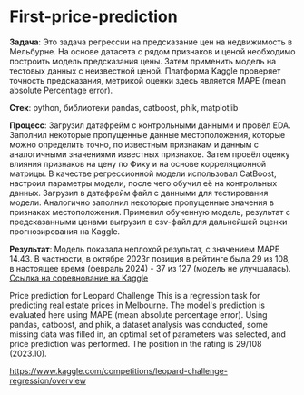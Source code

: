 # First-price-prediction

**Задача**: Это задача регрессии на предсказание цен на недвижимость в Мельбурне. На основе датасета с рядом признаков и ценой необходимо построить модель предсказания цены. Затем применить модель на тестовых данных с неизвестной ценой. Платформа Kaggle проверяет точность предсказания, метрикой оценки здесь является MAPE (mean absolute Percentage error).  

**Стек**: python, библиотеки pandas, catboost, phik, matplotlib  

**Процесс**: Загрузил датафрейм с контрольными данными и провёл EDA. Заполнил некоторые пропущенные данные местоположения, которые можно определить точно, по известным признакам и данным с аналогичными значениями известных признаков. Затем провёл оценку влияния признаков на цену по Фику и на основе корреляционной матрицы. В качестве регрессионной модели использовал CatBoost, настроил параметры модели, после чего обучил её на контрольных данных. Загрузил в датафрейм файл с данными для тестирования модели. Аналогично заполнил некоторые пропущенные значения в признаках местоположения. Применил обученную модель, результат с предсказанными ценами выгрузил в csv-файл для дальнейшей оценки прогнозирования на Kaggle.  

**Результат**: Модель показала неплохой результат, с значением MAPE 14.43. В частности, в октябре 2023г позиция в рейтинге была 29 из 108, в настоящее время (февраль 2024) - 37 из 127 (модель не улучшалась). [Ссылка на соревнование на Kaggle](https://www.kaggle.com/competitions/leopard-challenge-regression/overview)

Price prediction for Leopard Challenge
This is a regression task for predicting real estate prices in Melbourne. The model's prediction is evaluated here using MAPE (mean absolute percentage error). Using pandas, catboost, and phik, a dataset analysis was conducted, some missing data was filled in, an optimal set of parameters was selected, and price prediction was performed. The position in the rating is 29/108 (2023.10).

https://www.kaggle.com/competitions/leopard-challenge-regression/overview
